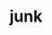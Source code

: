 ---
category: 4-letters
denotation: null
name: junk
reference_link: https://www.etymonline.com/word/junk
root_language: null
root_name: null
title: junk
type: free
word_sums:
- respelling: junk
  sum: 'Junk + '
---